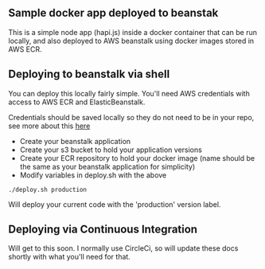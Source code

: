 ## Sample docker app deployed to beanstak

This is a simple node app (hapi.js) inside a docker container that can be run locally, and also deployed to AWS beanstalk using docker images stored in AWS ECR.

## Deploying to beanstalk via shell

You can deploy this locally fairly simple.   You'll need AWS credentials with access to AWS ECR and ElasticBeanstalk.

Credentials should be saved locally so they do not need to be in your repo, see more about this [here](http://docs.aws.amazon.com/cli/latest/userguide/cli-chap-getting-started.html)

  - Create your beanstalk application
  - Create your s3 bucket to hold your application versions
  - Create your ECR repository to hold your docker image (name should be the same as your beanstalk application for simplicity)
  - Modify variables in deploy.sh with the above

`./deploy.sh production`

Will deploy your current code with the 'production' version label.

## Deploying via Continuous Integration

Will get to this soon.  I normally use CircleCi, so will update these docs shortly with what you'll need for that.
